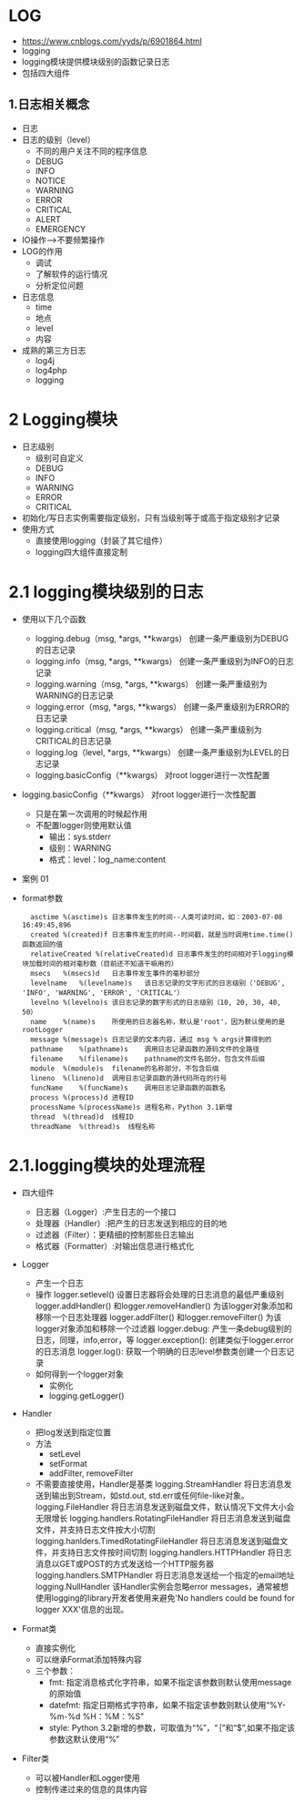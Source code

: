 # LOG
- https://www.cnblogs.com/yyds/p/6901864.html
- logging
- logging模块提供模块级别的函数记录日志
- 包括四大组件

## 1.日志相关概念
- 日志
- 日志的级别（level）
    - 不同的用户关注不同的程序信息
    - DEBUG
    - INFO
    - NOTICE
    - WARNING
    - ERROR
    - CRITICAL
    - ALERT
    - EMERGENCY
- IO操作-->不要频繁操作
- LOG的作用
    - 调试
    - 了解软件的运行情况
    - 分析定位问题
- 日志信息
    - time
    - 地点
    - level
    - 内容
- 成熟的第三方日志
    - log4j
    - log4php
    - logging
# 2 Logging模块
- 日志级别
    - 级别可自定义
    - DEBUG
    - INFO
    - WARNING
    - ERROR
    - CRITICAL
- 初始化/写日志实例需要指定级别，只有当级别等于或高于指定级别才记录
- 使用方式
    - 直接使用logging（封装了其它组件）
    - logging四大组件直接定制
    
# 2.1 logging模块级别的日志
- 使用以下几个函数
    - logging.debug（msg, *args, **kwargs） 创建一条严重级别为DEBUG的日志记录
    - logging.info（msg, *args, **kwargs） 创建一条严重级别为INFO的日志记录
    - logging.warning（msg, *args, **kwargs） 创建一条严重级别为WARNING的日志记录
    - logging.error（msg, *args, **kwargs） 创建一条严重级别为ERROR的日志记录
    - logging.critical（msg, *args, **kwargs） 创建一条严重级别为CRITICAL的日志记录
    - logging.log（level, *args, **kwargs） 创建一条严重级别为LEVEL的日志记录
    - logging.basicConfig（**kwargs） 对root logger进行一次性配置
    
- logging.basicConfig（**kwargs） 对root logger进行一次性配置
    - 只是在第一次调用的时候起作用
    - 不配置logger则使用默认值
        - 输出：sys.stderr
        - 级别：WARNING
        - 格式：level：log_name:content
- 案例 01
- format参数

        asctime	%(asctime)s	日志事件发生的时间--人类可读时间，如：2003-07-08 16:49:45,896
        created	%(created)f	日志事件发生的时间--时间戳，就是当时调用time.time()函数返回的值
        relativeCreated	%(relativeCreated)d	日志事件发生的时间相对于logging模块加载时间的相对毫秒数（目前还不知道干嘛用的）
        msecs	%(msecs)d	日志事件发生事件的毫秒部分
        levelname	%(levelname)s	该日志记录的文字形式的日志级别（'DEBUG', 'INFO', 'WARNING', 'ERROR', 'CRITICAL'）
        levelno	%(levelno)s	该日志记录的数字形式的日志级别（10, 20, 30, 40, 50）
        name	%(name)s	所使用的日志器名称，默认是'root'，因为默认使用的是 rootLogger
        message	%(message)s	日志记录的文本内容，通过 msg % args计算得到的
        pathname	%(pathname)s	调用日志记录函数的源码文件的全路径
        filename	%(filename)s	pathname的文件名部分，包含文件后缀
        module	%(module)s	filename的名称部分，不包含后缀
        lineno	%(lineno)d	调用日志记录函数的源代码所在的行号
        funcName	%(funcName)s	调用日志记录函数的函数名
        process	%(process)d	进程ID
        processName	%(processName)s	进程名称，Python 3.1新增
        thread	%(thread)d	线程ID
        threadName	%(thread)s	线程名称
        
# 2.1.logging模块的处理流程
- 四大组件
    - 日志器（Logger）:产生日志的一个接口
    - 处理器（Handler）:把产生的日志发送到相应的目的地
    - 过滤器（Filter）：更精细的控制那些日志输出
    - 格式器（Formatter）:对输出信息进行格式化
- Logger 
    - 产生一个日志
    - 操作
        logger.setlevel()   设置日志器将会处理的日志消息的最低严重级别
        logger.addHandler() 和logger.removeHandler() 为该logger对象添加和移除一个日志处理器
        logger.addFilter()  和logger.removeFilter()  为该logger对象添加和移除一个过滤器
        logger.debug:   产生一条debug级别的日志，同理，info,error，等
        logger.exception():   创建类似于logger.error的日志消息
        logger.log(): 获取一个明确的日志level参数类创建一个日志记录
    - 如何得到一个logger对象
        - 实例化
        - logging.getLogger()
        
- Handler
    - 把log发送到指定位置
    - 方法
        - setLevel
        - setFormat
        - addFilter, removeFilter
    - 不需要直接使用，Handler是基类
        logging.StreamHandler	将日志消息发送到输出到Stream，如std.out, std.err或任何file-like对象。
        logging.FileHandler	将日志消息发送到磁盘文件，默认情况下文件大小会无限增长
        logging.handlers.RotatingFileHandler	将日志消息发送到磁盘文件，并支持日志文件按大小切割
        logging.hanlders.TimedRotatingFileHandler	将日志消息发送到磁盘文件，并支持日志文件按时间切割
        logging.handlers.HTTPHandler	将日志消息以GET或POST的方式发送给一个HTTP服务器
        logging.handlers.SMTPHandler	将日志消息发送给一个指定的email地址
        logging.NullHandler	该Handler实例会忽略error messages，通常被想使用logging的library开发者使用来避免'No handlers 
    could be found for logger XXX'信息的出现。
- Format类
    - 直接实例化
    - 可以继承Format添加特殊内容
    - 三个参数：
        - fmt:  指定消息格式化字符串，如果不指定该参数则默认使用message的原始值
        - datefmt:  指定日期格式字符串，如果不指定该参数则默认使用“%Y-%m-%d %H：%M：%S”
        - style:    Python 3.2新增的参数，可取值为“%”，“｛”和“$”,如果不指定该参数这默认使用“%”
- Filter类
    - 可以被Handler和Logger使用
    - 控制传递过来的信息的具体内容    